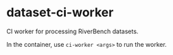 # dataset-ci-worker
CI worker for processing RiverBench datasets.

In the container, use `ci-worker <args>` to run the worker.
